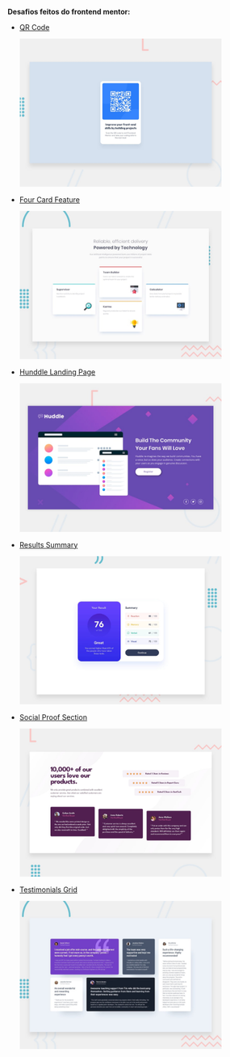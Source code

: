 **Desafios feitos do frontend mentor:**
- [QR Code](https://gustavoalbonico.github.io/frontend-mentor-challenges/qrcode)
    <p><img src="qrcode/design/desktop-preview.jpg" width="400"><p>
- [Four Card Feature](https://gustavoalbonico.github.io/frontend-mentor-challenges/four-card-feature)
    <p><img src="four-card-feature/design/desktop-preview.jpg" width="400"><p>
- [Hunddle Landing Page](https://gustavoalbonico.github.io/frontend-mentor-challenges/hunddle-landing-page)
    <p><img src="hunddle-landing-page/design/desktop-preview.jpg" width="400"><p>
- [Results Summary](https://gustavoalbonico.github.io/frontend-mentor-challenges/results-summary)
    <p><img src="results-summary/design/desktop-preview.jpg" width="400"><p>
- [Social Proof Section](https://gustavoalbonico.github.io/frontend-mentor-challenges/social-proof-section)
    <p><img src="social-proof-section/design/desktop-preview.jpg" width="400"><p>
- [Testimonials Grid](https://gustavoalbonico.github.io/frontend-mentor-challenges/testimonials-grid)
    <p><img src="testimonials-grid/design/desktop-preview.jpg" width="400"><p>
